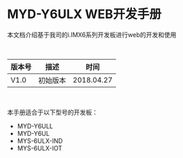 # MYD-Y6ULX WEB开发手册

本文档介绍基于我司的i.IMX6系列开发板进行web的开发和使用


 &nbsp; &nbsp;

版本号 | 描述 | 时间
---- | ---- | ----
V1.0 | 初始版本 | 2018.04.27

 &nbsp; &nbsp;

本手册适合于以下型号的开发板：

* MYD-Y6ULL
* MYD-Y6UL
* MYS-6ULX-IND
* MYS-6ULX-IOT
